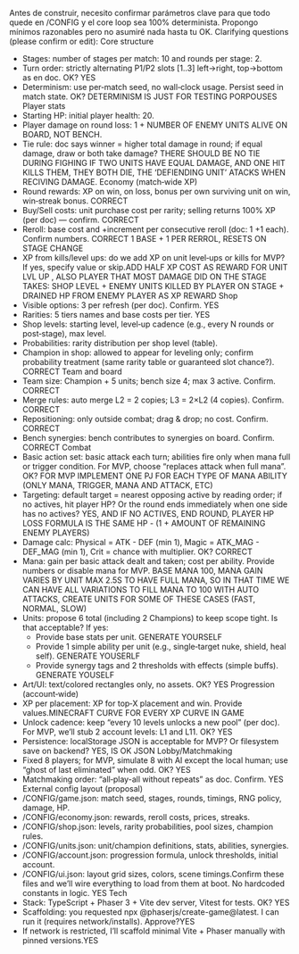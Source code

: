 Antes de construir, necesito confirmar parámetros clave para que todo quede en /CONFIG y el core loop sea 100% determinista. Propongo mínimos razonables pero no asumiré nada hasta tu OK.
Clarifying questions (please confirm or edit):
Core structure
* Stages: number of stages per match: 10  and rounds per stage: 2.
* Turn order: strictly alternating P1/P2 slots [1..3] left→right, top→bottom as en doc. OK? YES
* Determinism: use per‑match seed, no wall‑clock usage. Persist seed in match state. OK? DETERMINISM IS JUST FOR TESTING PORPOUSES
Player stats
* Starting HP: initial player health: 20.
* Player damage on round loss: 1 + NUMBER OF ENEMY UNITS ALIVE ON BOARD, NOT BENCH.
* Tie rule: doc says winner = higher total damage in round; if equal damage, draw or both take damage? THERE SHOULD BE NO TIE DURING FIGHING IF TWO UNITS HAVE EQUAL DAMAGE, AND ONE HIT KILLS THEM, THEY BOTH DIE, THE ‘DEFIENDING UNIT’ ATACKS WHEN RECIVING DAMAGE.
Economy (match‑wide XP)
* Round rewards: XP on win, on loss, bonus per own surviving unit on win, win‑streak bonus. CORRECT
* Buy/Sell costs: unit purchase cost per rarity; selling returns 100% XP (per doc) — confirm. CORRECT
* Reroll: base cost and +increment per consecutive reroll (doc: 1 +1 each). Confirm numbers. CORRECT 1 BASE + 1 PER RERROL, RESETS ON STAGE CHANGE
* XP from kills/level ups: do we add XP on unit level‑ups or kills for MVP? If yes, specify value or skip.ADD HALF XP COST AS REWARD FOR UNIT LVL UP , ALSO PLAYER THAT MOST DAMAGE DID ON THE STAGE TAKES: SHOP LEVEL + ENEMY UNITS KILLED BY PLAYER ON STAGE + DRAINED HP FROM ENEMY PLAYER AS XP REWARD
Shop
* Visible options: 3 per refresh (per doc). Confirm. YES
* Rarities: 5 tiers names and base costs per tier. YES
* Shop levels: starting level, level‑up cadence (e.g., every N rounds or post‑stage), max level.
* Probabilities: rarity distribution per shop level (table).
* Champion in shop: allowed to appear for leveling only; confirm probability treatment (same rarity table or guaranteed slot chance?). CORRECT
Team and board
* Team size: Champion + 5 units; bench size 4; max 3 active. Confirm. CORRECT
* Merge rules: auto merge L2 = 2 copies; L3 = 2×L2 (4 copies). Confirm. CORRECT
* Repositioning: only outside combat; drag & drop; no cost. Confirm. CORRECT
* Bench synergies: bench contributes to synergies on board. Confirm. CORRECT
Combat
* Basic action set: basic attack each turn; abilities fire only when mana full or trigger condition. For MVP, choose “replaces attack when full mana”. OK? FOR MVP IMPLEMENT ONE PJ FOR EACH TYPE OF MANA ABILITY (ONLY MANA, TRIGGER, MANA AND ATTACK, ETC)
* Targeting: default target = nearest opposing active by reading order; if no actives, hit player HP? Or the round ends immediately when one side has no actives? YES, AND IF NO ACTIVES, END ROUND, PLAYER HP LOSS FORMULA IS THE SAME  HP - (1 + AMOUNT OF REMAINING ENEMY PLAYERS)
* Damage calc: Physical = ATK - DEF (min 1), Magic = ATK_MAG - DEF_MAG (min 1), Crit = chance with multiplier. OK? CORRECT
* Mana: gain per basic attack dealt and taken; cost per ability. Provide numbers or disable mana for MVP. BASE MANA 100, MANA GAIN VARIES BY UNIT MAX 2.5S TO HAVE FULL MANA, SO IN THAT TIME WE CAN HAVE ALL VARIATIONS TO FILL MANA TO 100 WITH AUTO ATTACKS, CREATE UNITS FOR SOME OF THESE CASES (FAST, NORMAL, SLOW)
* Units: propose 6 total (including 2 Champions) to keep scope tight. Is that acceptable? If yes:
    * Provide base stats per unit. GENERATE YOURSELF
    * Provide 1 simple ability per unit (e.g., single‑target nuke, shield, heal self). GENERATE YOUSERLF
    * Provide synergy tags and 2 thresholds with effects (simple buffs). GENERATE YOUSELF
* Art/UI: text/colored rectangles only, no assets. OK? YES
Progression (account‑wide)
* XP per placement: XP for top‑X placement and win. Provide values.MINECRAFT CURVE FOR EVERY XP CURVE IN GAME 
* Unlock cadence: keep “every 10 levels unlocks a new pool” (per doc). For MVP, we’ll stub 2 account levels: L1 and L11. OK? YES
* Persistence: localStorage JSON is acceptable for MVP? Or filesystem save on backend? YES, IS OK JSON
Lobby/Matchmaking
* Fixed 8 players; for MVP, simulate 8 with AI except the local human; use “ghost of last eliminated” when odd. OK? YES
* Matchmaking order: “all‑play-all without repeats” as doc. Confirm. YES
External config layout (proposal)
* /CONFIG/game.json: match seed, stages, rounds, timings, RNG policy, damage, HP.
* /CONFIG/economy.json: rewards, reroll costs, prices, streaks.
* /CONFIG/shop.json: levels, rarity probabilities, pool sizes, champion rules.
* /CONFIG/units.json: unit/champion definitions, stats, abilities, synergies.
* /CONFIG/account.json: progression formula, unlock thresholds, initial account.
* /CONFIG/ui.json: layout grid sizes, colors, scene timings.Confirm these files and we’ll wire everything to load from them at boot. No hardcoded constants in logic. YES
Tech
* Stack: TypeScript + Phaser 3 + Vite dev server, Vitest for tests. OK? YES 
* Scaffolding: you requested npx @phaserjs/create-game@latest. I can run it (requires network/installs). Approve?YES
* If network is restricted, I’ll scaffold minimal Vite + Phaser manually with pinned versions.YES


